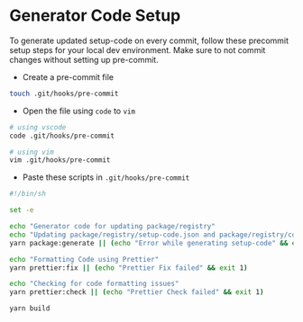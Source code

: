 # Generator Code Setup

To generate updated setup-code on every commit, follow these precommit setup steps for your local dev environment. Make sure to not commit changes without setting up pre-commit.

- Create a pre-commit file

```bash
touch .git/hooks/pre-commit
```

- Open the file using `code` to `vim`

```bash
# using vscode
code .git/hooks/pre-commit

# using vim
vim .git/hooks/pre-commit
```

- Paste these scripts in `.git/hooks/pre-commit`

```bash
#!/bin/sh

set -e

echo "Generator code for updating package/registry"
echo "Updating package/registry/setup-code.json and package/registry/component-examples.json"
yarn package:generate || (echo "Error while generating setup-code" && exit 1)

echo "Formatting Code using Prettier"
yarn prettier:fix || (echo "Prettier Fix failed" && exit 1)

echo "Checking for code formatting issues"
yarn prettier:check || (echo "Prettier Check failed" && exit 1)

yarn build
```
